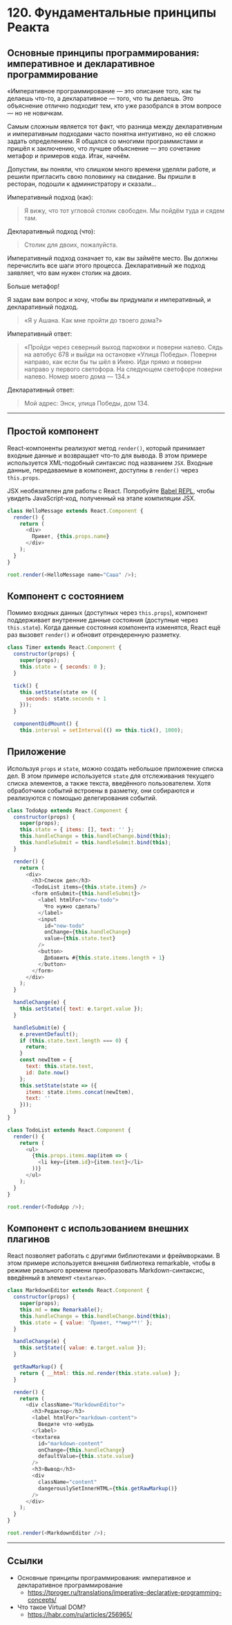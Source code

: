 # 120. Фундаментальные принципы Реакта

## Основные принципы программирования: императивное и декларативное программирование

«Императивное программирование — это описание того, как ты делаешь что-то, а декларативное — того, что ты делаешь. Это объяснение отлично подходит тем, кто уже разобрался в этом вопросе — но не новичкам. 

Самым сложным является тот факт, что разница между декларативным и императивным подходами часто понятна интуитивно, но её сложно задать определением. Я общался со многими программистами и пришёл к заключению, что лучшее объяснение — это сочетание метафор и примеров кода. Итак, начнём.

Допустим, вы поняли, что слишком много времени уделяли работе, и решили пригласить свою половинку на свидание. Вы пришли в ресторан, подошли к администратору и сказали…

Императивный подход (как):
> Я вижу, что тот угловой столик свободен. Мы пойдём туда и сядем там.

Декларативный подход (что):
> Столик для двоих, пожалуйста.

Императивный подход означает то, как вы займёте место. Вы должны перечислить все шаги этого процесса. Декларативный же подход заявляет, что вам нужен столик на двоих.

Больше метафор!

Я задам вам вопрос и хочу, чтобы вы придумали и императивный, и декларативный подход.
> «Я у Ашана. Как мне пройти до твоего дома?»

Императивный ответ:
> «Пройди через северный выход парковки и поверни налево. Сядь на автобус 678 и выйди на остановке «Улица Победы». Поверни направо, как если бы ты шёл в Икею. Иди прямо и поверни направо у первого светофора. На следующем светофоре поверни налево. Номер моего дома — 134.»

Декларативный ответ:
> Мой адрес: Энск, улица Победы, дом 134.

---

## Простой компонент

React-компоненты реализуют метод `render()`, который принимает входные данные и возвращает что-то для вывода. В этом примере используется XML-подобный синтаксис под названием `JSX`. Входные данные, передаваемые в компонент, доступны в `render()` через `this.props`.

JSX необязателен для работы с React. Попробуйте [Babel REPL](https://babeljs.io/repl/#?presets=react&code_lz=MYewdgzgLgBApgGzgWzmWBeGAeAFgRgD4AJRBEAGhgHcQAnBAEwEJsB6AwgbgChRJY_KAEMAlmDh0YWRiGABXVOgB0AczhQAokiVQAQgE8AkowAUAcjogQUcwEpeAJTjDgUACIB5ALLK6aRklTRBQ0KCohMQk6Bx4gA), чтобы увидеть JavaScript-код, полученный на этапе компиляции JSX.

```javascript
class HelloMessage extends React.Component {
  render() {
    return (
      <div>
        Привет, {this.props.name}
      </div>
    );
  }
}

root.render(<HelloMessage name="Саша" />);
```

## Компонент с состоянием

Помимо входных данных (доступных через `this.props`), компонент поддерживает внутренние данные состояния (доступные через `this.state`). Когда данные состояния компонента изменятся, React ещё раз вызовет `render()` и обновит отрендеренную разметку.

```javascript
class Timer extends React.Component {
  constructor(props) {
    super(props);
    this.state = { seconds: 0 };
  }

  tick() {
    this.setState(state => ({
      seconds: state.seconds + 1
    }));
  }

  componentDidMount() {
    this.interval = setInterval(() => this.tick(), 1000);
```

## Приложение

Используя `props` и `state`, можно создать небольшое приложение списка дел. В этом примере используется `state` для отслеживания текущего списка элементов, а также текста, введённого пользователем. Хотя обработчики событий встроены в разметку, они собираются и реализуются с помощью делегирования событий.

```javascript
class TodoApp extends React.Component {
  constructor(props) {
    super(props);
    this.state = { items: [], text: '' };
    this.handleChange = this.handleChange.bind(this);
    this.handleSubmit = this.handleSubmit.bind(this);
  }

  render() {
    return (
      <div>
        <h3>Список дел</h3>
        <TodoList items={this.state.items} />
        <form onSubmit={this.handleSubmit}>
          <label htmlFor="new-todo">
            Что нужно сделать?
          </label>
          <input
            id="new-todo"
            onChange={this.handleChange}
            value={this.state.text}
          />
          <button>
            Добавить #{this.state.items.length + 1}
          </button>
        </form>
      </div>
    );
  }

  handleChange(e) {
    this.setState({ text: e.target.value });
  }

  handleSubmit(e) {
    e.preventDefault();
    if (this.state.text.length === 0) {
      return;
    }
    const newItem = {
      text: this.state.text,
      id: Date.now()
    };
    this.setState(state => ({
      items: state.items.concat(newItem),
      text: ''
    }));
  }
}

class TodoList extends React.Component {
  render() {
    return (
      <ul>
        {this.props.items.map(item => (
          <li key={item.id}>{item.text}</li>
        ))}
      </ul>
    );
  }
}

root.render(<TodoApp />);
```

## Компонент с использованием внешних плагинов

React позволяет работать с другими библиотеками и фреймворками. В этом примере используется внешняя библиотека remarkable, чтобы в режиме реального времени преобразовать Markdown-синтаксис, введённый в элемент `<textarea>`.

```javascript
class MarkdownEditor extends React.Component {
  constructor(props) {
    super(props);
    this.md = new Remarkable();
    this.handleChange = this.handleChange.bind(this);
    this.state = { value: 'Привет, **мир**!' };
  }

  handleChange(e) {
    this.setState({ value: e.target.value });
  }

  getRawMarkup() {
    return { __html: this.md.render(this.state.value) };
  }

  render() {
    return (
      <div className="MarkdownEditor">
        <h3>Редактор</h3>
        <label htmlFor="markdown-content">
          Введите что-нибудь
        </label>
        <textarea
          id="markdown-content"
          onChange={this.handleChange}
          defaultValue={this.state.value}
        />
        <h3>Вывод</h3>
        <div
          className="content"
          dangerouslySetInnerHTML={this.getRawMarkup()}
        />
      </div>
    );
  }
}

root.render(<MarkdownEditor />);
```

---

## Ссылки

- Основные принципы программирования: императивное и декларативное программирование
	- https://tproger.ru/translations/imperative-declarative-programming-concepts/
- Что такое Virtual DOM?
	- https://habr.com/ru/articles/256965/
